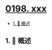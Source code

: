 # [0198. xxx](https://github.com/Tdahuyou/TNotes.leetcode/tree/main/notes/0198.%20xxx)

<!-- region:toc -->

- [1. 📝 概述](#1--概述)

<!-- endregion:toc -->

## 1. 📝 概述

